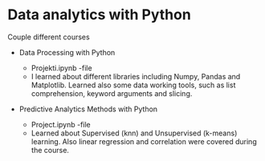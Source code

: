 # Data analytics with Python
Couple different courses
* Data Processing with Python 
  * Projekti.ipynb -file
  * I learned about different libraries including Numpy, Pandas and Matplotlib. Learned also some data working tools, such as list comprehension, keyword arguments and slicing. 

* Predictive Analytics Methods with Python
  * Project.ipynb -file
  * Learned about Supervised (knn) and Unsupervised (k-means) learning. Also linear regression and correlation were covered during the course.
